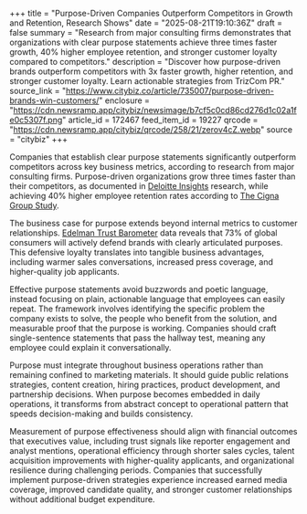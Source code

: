 +++
title = "Purpose-Driven Companies Outperform Competitors in Growth and Retention, Research Shows"
date = "2025-08-21T19:10:36Z"
draft = false
summary = "Research from major consulting firms demonstrates that organizations with clear purpose statements achieve three times faster growth, 40% higher employee retention, and stronger customer loyalty compared to competitors."
description = "Discover how purpose-driven brands outperform competitors with 3x faster growth, higher retention, and stronger customer loyalty. Learn actionable strategies from TrizCom PR."
source_link = "https://www.citybiz.co/article/735007/purpose-driven-brands-win-customers/"
enclosure = "https://cdn.newsramp.app/citybiz/newsimage/b7cf5c0cd86cd276d1c02a1fe0c5307f.png"
article_id = 172467
feed_item_id = 19227
qrcode = "https://cdn.newsramp.app/citybiz/qrcode/258/21/zerov4cZ.webp"
source = "citybiz"
+++

<p>Companies that establish clear purpose statements significantly outperform competitors across key business metrics, according to research from major consulting firms. Purpose-driven organizations grow three times faster than their competitors, as documented in <a href="https://www2.deloitte.com/us/en/insights.html" rel="nofollow" target="_blank">Deloitte Insights</a> research, while achieving 40% higher employee retention rates according to <a href="https://www.thecignagroup.com/" rel="nofollow" target="_blank">The Cigna Group Study</a>.</p><p>The business case for purpose extends beyond internal metrics to customer relationships. <a href="https://www.edelman.com/trust" rel="nofollow" target="_blank">Edelman Trust Barometer</a> data reveals that 73% of global consumers will actively defend brands with clearly articulated purposes. This defensive loyalty translates into tangible business advantages, including warmer sales conversations, increased press coverage, and higher-quality job applicants.</p><p>Effective purpose statements avoid buzzwords and poetic language, instead focusing on plain, actionable language that employees can easily repeat. The framework involves identifying the specific problem the company exists to solve, the people who benefit from the solution, and measurable proof that the purpose is working. Companies should craft single-sentence statements that pass the hallway test, meaning any employee could explain it conversationally.</p><p>Purpose must integrate throughout business operations rather than remaining confined to marketing materials. It should guide public relations strategies, content creation, hiring practices, product development, and partnership decisions. When purpose becomes embedded in daily operations, it transforms from abstract concept to operational pattern that speeds decision-making and builds consistency.</p><p>Measurement of purpose effectiveness should align with financial outcomes that executives value, including trust signals like reporter engagement and analyst mentions, operational efficiency through shorter sales cycles, talent acquisition improvements with higher-quality applicants, and organizational resilience during challenging periods. Companies that successfully implement purpose-driven strategies experience increased earned media coverage, improved candidate quality, and stronger customer relationships without additional budget expenditure.</p>